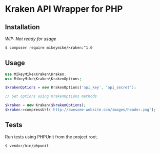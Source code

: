 # Kraken API Wrapper for PHP

## Installation

_WIP: Not ready for usage_

```sh
$ composer require mikeymike/kraken:^1.0
```

## Usage

```php
use MikeyMike\Kraken\Kraken;
use MikeyMike\Kraken\KrakenOptions;

$krakenOptions = new KrakenOptions('api_key', 'api_secret');

// Set options using KrakenOptions methods

$kraken = new Kraken($krakenOptions);
$kraken->compressUrl('http://awesome-website.com/images/header.png');
```

## Tests

Run tests using PHPUnit from the project root.

```sh
$ vendor/bin/phpunit
```